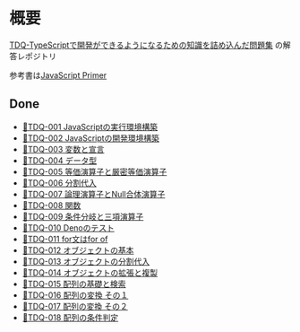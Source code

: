 # 概要
[TDQ-TypeScriptで開発ができるようになるための知識を詰め込んだ問題集](https://minerva.mamansoft.net/%F0%9F%93%97TDQ/%F0%9F%93%92TDQ) の解答レポジトリ

参考書は[JavaScript Primer](https://jsprimer.net/intro/)

## Done
- [📗TDQ-001 JavaScriptの実行環境構築](https://minerva.mamansoft.net/%F0%9F%93%97TDQ/%F0%9F%93%97TDQ-001+JavaScript%E3%81%AE%E5%AE%9F%E8%A1%8C%E7%92%B0%E5%A2%83%E6%A7%8B%E7%AF%89)
- [📗TDQ-002 JavaScriptの開発環境構築](https://minerva.mamansoft.net/%F0%9F%93%97TDQ/%F0%9F%93%97TDQ-002+JavaScript%E3%81%AE%E9%96%8B%E7%99%BA%E7%92%B0%E5%A2%83%E6%A7%8B%E7%AF%89)
- [📗TDQ-003 変数と宣言](https://minerva.mamansoft.net/%F0%9F%93%97TDQ/%F0%9F%93%97TDQ-003+%E5%A4%89%E6%95%B0%E3%81%A8%E5%AE%A3%E8%A8%80)
- [📗TDQ-004 データ型](https://minerva.mamansoft.net/%F0%9F%93%97TDQ/%F0%9F%93%97TDQ-004+%E3%83%87%E3%83%BC%E3%82%BF%E5%9E%8B)
- [📗TDQ-005 等価演算子と厳密等価演算子](https://minerva.mamansoft.net/%F0%9F%93%97TDQ/%F0%9F%93%97TDQ-005+%E7%AD%89%E4%BE%A1%E6%BC%94%E7%AE%97%E5%AD%90%E3%81%A8%E5%8E%B3%E5%AF%86%E7%AD%89%E4%BE%A1%E6%BC%94%E7%AE%97%E5%AD%90)
- [📗TDQ-006 分割代入](https://minerva.mamansoft.net/%F0%9F%93%97TDQ/%F0%9F%93%97TDQ-006+%E5%88%86%E5%89%B2%E4%BB%A3%E5%85%A5)
- [📗TDQ-007 論理演算子とNull合体演算子](https://minerva.mamansoft.net/%F0%9F%93%97TDQ/%F0%9F%93%97TDQ-007+%E8%AB%96%E7%90%86%E6%BC%94%E7%AE%97%E5%AD%90%E3%81%A8Null%E5%90%88%E4%BD%93%E6%BC%94%E7%AE%97%E5%AD%90)
- [📗TDQ-008 関数](https://minerva.mamansoft.net/%F0%9F%93%97TDQ/%F0%9F%93%97TDQ-008+%E9%96%A2%E6%95%B0)
- [📗TDQ-009 条件分岐と三項演算子](https://minerva.mamansoft.net/%F0%9F%93%97TDQ/%F0%9F%93%97TDQ-009+%E6%9D%A1%E4%BB%B6%E5%88%86%E5%B2%90%E3%81%A8%E4%B8%89%E9%A0%85%E6%BC%94%E7%AE%97%E5%AD%90)
- [📗TDQ-010 Denoのテスト](https://minerva.mamansoft.net/%F0%9F%93%97TDQ/%F0%9F%93%97TDQ-010+Deno%E3%81%AE%E3%83%86%E3%82%B9%E3%83%88)
- [📗TDQ-011 for文はfor of](https://minerva.mamansoft.net/%F0%9F%93%97TDQ/%F0%9F%93%97TDQ-011+for%E6%96%87%E3%81%AFfor+of)
- [📗TDQ-012 オブジェクトの基本](https://minerva.mamansoft.net/%F0%9F%93%97TDQ/%F0%9F%93%97TDQ-012+%E3%82%AA%E3%83%96%E3%82%B8%E3%82%A7%E3%82%AF%E3%83%88%E3%81%AE%E5%9F%BA%E6%9C%AC)
- [📗TDQ-013 オブジェクトの分割代入](https://minerva.mamansoft.net/%F0%9F%93%97TDQ/%F0%9F%93%97TDQ-013+%E3%82%AA%E3%83%96%E3%82%B8%E3%82%A7%E3%82%AF%E3%83%88%E3%81%AE%E5%88%86%E5%89%B2%E4%BB%A3%E5%85%A5)
- [📗TDQ-014 オブジェクトの拡張と複製](https://minerva.mamansoft.net/%F0%9F%93%97TDQ/%F0%9F%93%97TDQ-014+%E3%82%AA%E3%83%96%E3%82%B8%E3%82%A7%E3%82%AF%E3%83%88%E3%81%AE%E6%8B%A1%E5%BC%B5%E3%81%A8%E8%A4%87%E8%A3%BD)
- [📗TDQ-015 配列の基礎と検索](https://minerva.mamansoft.net/%F0%9F%93%97TDQ/%F0%9F%93%97TDQ-015+%E9%85%8D%E5%88%97%E3%81%AE%E5%9F%BA%E7%A4%8E%E3%81%A8%E6%A4%9C%E7%B4%A2)
- [📗TDQ-016 配列の変換 その１](https://minerva.mamansoft.net/%F0%9F%93%97TDQ/%F0%9F%93%97TDQ-016+%E9%85%8D%E5%88%97%E3%81%AE%E5%A4%89%E6%8F%9B+%E3%81%9D%E3%81%AE%EF%BC%91)
- [📗TDQ-017 配列の変換 その２](https://minerva.mamansoft.net/%F0%9F%93%97TDQ/%F0%9F%93%97TDQ-017+%E9%85%8D%E5%88%97%E3%81%AE%E5%A4%89%E6%8F%9B+%E3%81%9D%E3%81%AE%EF%BC%92)
- [📗TDQ-018 配列の条件判定](https://minerva.mamansoft.net/%F0%9F%93%97TDQ/%F0%9F%93%97TDQ-018+%E9%85%8D%E5%88%97%E3%81%AE%E6%9D%A1%E4%BB%B6%E5%88%A4%E5%AE%9A)